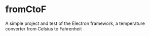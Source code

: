 # fromCtoF
A simple project and test of the Electron framework, a temperature converter from Celsius to Fahrenheit
